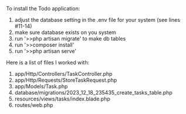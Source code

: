 To install the Todo application:
1. adjust the database setting in the .env file for your system (see lines #11-14)
2. make sure database exists on you system
3. run '>>php artisan migrate' to make db tables
4. run '>>composer install'
5. run '>>php artisan serve'

Here is a list of files I worked with:
1. app/Http/Controllers/TaskController.php
2. app/Http/Requests/StoreTaskRequest.php
3. app/Models/Task.php
4. database/migrations/2023_12_18_235435_create_tasks_table.php
5. resources/views/tasks/index.blade.php
6. routes/web.php
